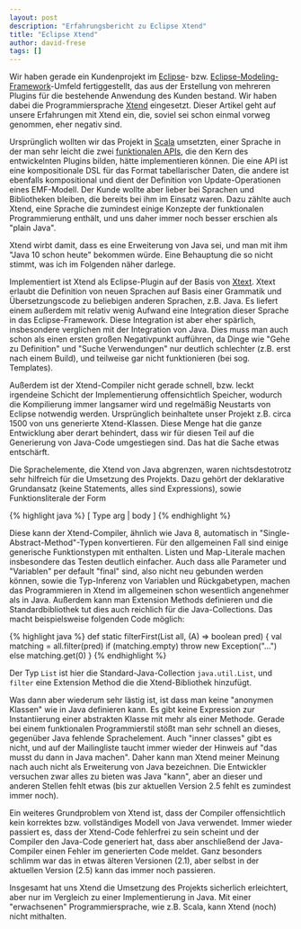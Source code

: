 ```yaml
---
layout: post
description: "Erfahrungsbericht zu Eclipse Xtend"
title: "Eclipse Xtend"
author: david-frese
tags: []
---
```


<!--
- Projekt im Eclipse-Umfeld, Kunde wollte kein Scala, Xtend war möglich, "immer noch besser als Java".
- Werbung als "Java 10 schon heute", "Erweiterung von Java".
- Implementiert in Xtext, kompiliert nach Java - sehr an Eclipse gebunden (Versionsprobleme)
- nicht gerade schnelle; anscheinend Speicherlecks.
- Integration in Eclipse schlechter als für Java (Find References funktioniert nur wenn man "Automatic build" an hat, und dann auch nicht richtig; Templates findet er gar nicht)

- Pro: Einige funktionale Elemente (Lambdas, Expression-basiert); aber nicht auf dem Level von Scala (keine Collections, Methoden sind keine Funktionen z.B.)
- Pro: Mehr als ein Element pro Datei; Exceptions müssen nicht deklariert/gefangen werden wie in Java.
- Con: Leider liegt kein richtiges Modell von Java zugrunde; dadurch kann generierter Java-Quellcode Fehler enthalten (was er auch häufig tut)
- Con: Leider fehlen einige Dinge die Java kann (es ist keine Erweiterung, sondern eine Nachimplementierung); z.B. anonyme Klassen (mit mehr als einem Member)

- Templates
- Extension methods
-->

Wir haben gerade ein Kundenprojekt im [Eclipse](http://eclipse.org/)-
bzw.
[Eclipse-Modeling-Framework](http://www.eclipse.org/modeling/emf/)-Umfeld
fertiggestellt, das aus der Erstellung von mehreren Plugins für die
bestehende Anwendung des Kunden bestand. Wir haben dabei die
Programmiersprache [Xtend](https://www.eclipse.org/xtend/) eingesetzt.
Dieser Artikel geht auf unsere Erfahrungen mit Xtend ein, die, soviel
sei schon einmal vorweg genommen, eher negativ sind.

<!-- more start -->

Ursprünglich wollten wir das Projekt in
[Scala](http://www.scala-lang.org/) umsetzten, einer Sprache in der
man sehr leicht die zwei [funktionalen
APIs](/2013/06/13/funktionale-api-jasper.html), die den Kern des
entwickelnten Plugins bilden, hätte implementieren können. Die eine
API ist eine kompositionale DSL für das Format tabellarischer Daten,
die andere ist ebenfalls kompositional und dient der Definition von
Update-Operationen eines EMF-Modell. Der Kunde wollte aber lieber bei
Sprachen und Bibliotheken bleiben, die bereits bei ihm im Einsatz
waren. Dazu zählte auch Xtend, eine Sprache die zumindest einige
Konzepte der funktionalen Programmierung enthält, und uns daher immer
noch besser erschien als "plain Java".

Xtend wirbt damit, dass es eine Erweiterung von Java sei, und man mit
ihm "Java 10 schon heute" bekommen würde. Eine Behauptung die so nicht
stimmt, was ich im Folgenden näher darlege.

Implementiert ist Xtend als Eclipse-Plugin auf der Basis von
[Xtext](http://www.eclipse.org/Xtext/). Xtext erlaubt die Definition
von neuen Sprachen auf Basis einer Grammatik und Übersetzungscode zu
beliebigen anderen Sprachen, z.B. Java. Es liefert einem außerdem mit
relativ wenig Aufwand eine Integration dieser Sprache in das
Eclipse-Framework. Diese Integration ist aber eher spärlich,
insbesondere verglichen mit der Integration von Java. Dies muss man
auch schon als einen ersten großen Negativpunkt aufführen, da Dinge
wie "Gehe zu Definition" und "Suche Verwendungen" nur deutlich
schlechter (z.B. erst nach einem Build), und teilweise gar nicht
funktionieren (bei sog. Templates).

Außerdem ist der Xtend-Compiler nicht gerade schnell, bzw. leckt
irgendeine Schicht der Implementierung offensichtlich Speicher,
wodurch die Kompilierung immer langsamer wird und regelmäßig Neustarts
von Eclipse notwendig werden. Ursprünglich beinhaltete unser Projekt
z.B. circa 1500 von uns generierte Xtend-Klassen. Diese Menge hat die
ganze Entwicklung aber derart behindert, dass wir für diesen Teil auf
die Generierung von Java-Code umgestiegen sind. Das hat die Sache
etwas entschärft.

Die Sprachelemente, die Xtend von Java abgrenzen, waren
nichtsdestotrotz sehr hilfreich für die Umsetzung des Projekts. Dazu
gehört der deklarative Grundansatz (keine Statements, alles sind
Expressions), sowie Funktionsliterale der Form

{% highlight java %}
[ Type arg | body ]
{% endhighlight %}

Diese kann der Xtend-Compiler, ähnlich wie Java 8, automatisch in
"Single-Abstract-Method"-Typen konvertieren. Für den allgemeinen Fall
sind einige generische Funktionstypen mit enthalten. Listen und
Map-Literale machen insbesondere das Testen deutlich einfacher. Auch
dass alle Parameter und "Variablen" per default "final" sind, also
nicht neu gebunden werden können, sowie die Typ-Inferenz von Variablen
und Rückgabetypen, machen das Programmieren in Xtend im allgemeinen
schon wesentlich angenehmer als in Java. Außerdem kann man Extension
Methods definieren und die Standardbibliothek tut dies auch reichlich
für die Java-Collections. Das macht beispielsweise folgenden Code
möglich:

{% highlight java %}
def static <A> filterFirst(List<A> all, (A) => boolean pred) {
  val matching = all.filter(pred)
  if (matching.empty)
    throw new Exception("...")
  else
    matching.get(0)
}
{% endhighlight %}

Der Typ `List` ist hier die Standard-Java-Collection `java.util.List`,
und `filter` eine Extension Method die die Xtend-Bibliothek hinzufügt.

Was dann aber wiederum sehr lästig ist, ist dass man keine "anonymen
Klassen" wie in Java definieren kann. Es gibt keine Expression zur
Instantiierung einer abstrakten Klasse mit mehr als einer Methode.
Gerade bei einem funktionalen Programmierstil stößt man sehr schnell
an dieses, gegenüber Java fehlende Sprachelement. Auch "inner classes"
gibt es nicht, und auf der Mailingliste taucht immer wieder der
Hinweis auf "das musst du dann in Java machen". Daher kann man Xtend
meiner Meinung nach auch nicht als Erweiterung von Java bezeichnen.
Die Entwickler versuchen zwar alles zu bieten was Java "kann", aber an
dieser und anderen Stellen fehlt etwas (bis zur aktuellen Version 2.5
fehlt es zumindest immer noch).

Ein weiteres Grundproblem von Xtend ist, dass der Compiler
offensichtlich kein korrektes bzw. vollständiges Modell von Java
verwendet. Immer wieder passiert es, dass der Xtend-Code fehlerfrei zu
sein scheint und der Compiler den Java-Code generiert hat, dass aber
anschließend der Java-Compiler einen Fehler im generierten Code
meldet. Ganz besonders schlimm war das in etwas älteren Versionen
(2.1), aber selbst in der aktuellen Version (2.5) kann das immer
noch passieren.

Insgesamt hat uns Xtend die Umsetzung des Projekts sicherlich
erleichtert, aber nur im Vergleich zu einer Implementierung in Java.
Mit einer "erwachsenen" Programmiersprache, wie z.B. Scala, kann Xtend
(noch) nicht mithalten.
